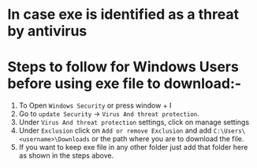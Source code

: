 # In case exe is identified as a threat by antivirus

# Steps to follow for Windows Users before using exe file to download:-

1. To Open `Windows Security` or press window + I
2. Go to `update Security` -> `Virus And threat protection`.
3. Under `Virus And threat protection` settings, click on manage settings
4. Under `Exclusion` click on `Add or remove Exclusion` and add `C:\Users\<username>\Downloads` or the path where you are to download the file.
5. If you want to keep exe file in any other folder just add that folder here as shown in the steps above.
